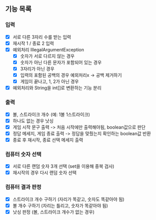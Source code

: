 ## 기능 목록

### 입력

- [x] 서로 다른 3자리 수를 받는 입력
- [x] 재시작 1 / 종료 2 입력
- [x] 예외처리 IllegalArgumentException
    - [x] 숫자가 서로 다르지 않는 경우
    - [x] 숫자가 아닌 다른 문자가 포함되어 있는 경우
    - [x] 3자리가 아닌 경우
    - [x] 입력의 포함된 공백의 경우 예외처리x -> 공백 제거하기
    - [x] 게임이 끝나고, 1, 2가 아닌 경우
- [x] 예외처리와 String을 int[]로 변환하는 기능 분리

### 출력

- [x] 볼, 스트라이크 개수 (예: 1볼 1스트라이크)
- [x] 하나도 없는 경우 낫싱
- [x] 게임 시작 문구 출력 -> 처음 시작에만 출력해야됨, boolean값으로 판단
- [x] 정답 메세지, 게임 종료 출력 -> 정답을 맞췄는지 확인하는 boolean값 반환
- [x] 종료 후 재시작, 종료 선택 메세지 출력

### 컴퓨터 숫자 선택

- [x] 서로 다른 랜덤 숫자 3개 선택 (set을 이용해 중복 검사)
- [x] 재시작의 경우 다시 랜덤 숫자 선택

### 컴퓨터 결과 판정

- [x] 스트라이크 개수 구하기 (자리가 똑같고, 숫자도 똑같아야 됨)
- [x] 볼 개수 구하기 (자리는 틀리고, 숫자가 똑같아야 됨)
- [x] 낫싱 판정 (볼, 스트라이크 개수가 없는 경우)